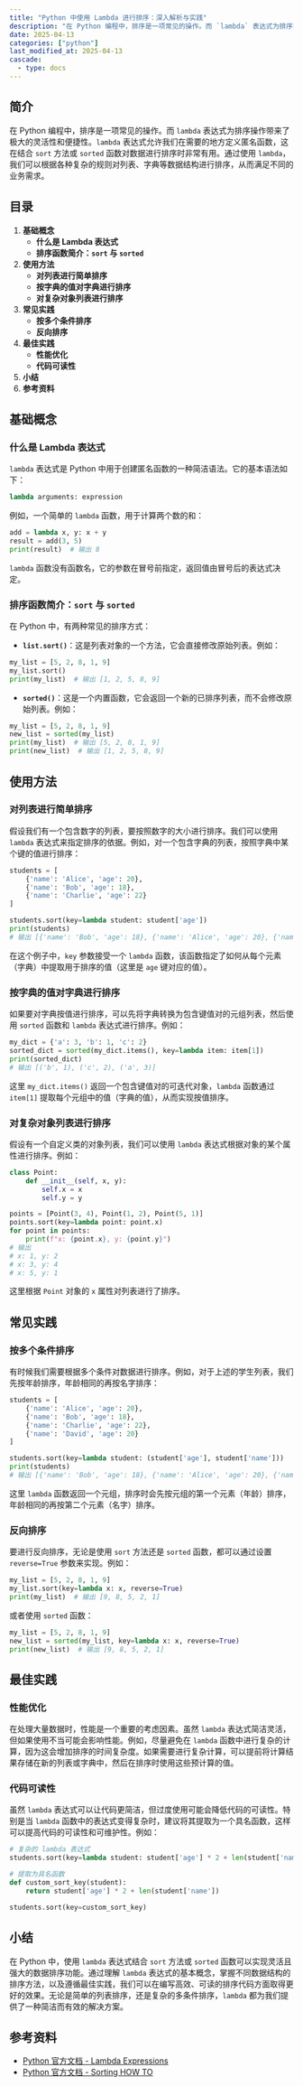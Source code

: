 ```yaml
---
title: "Python 中使用 Lambda 进行排序：深入解析与实践"
description: "在 Python 编程中，排序是一项常见的操作。而 `lambda` 表达式为排序操作带来了极大的灵活性和便捷性。`lambda` 表达式允许我们在需要的地方定义匿名函数，这在结合 `sort` 方法或 `sorted` 函数对数据进行排序时非常有用。通过使用 `lambda`，我们可以根据各种复杂的规则对列表、字典等数据结构进行排序，从而满足不同的业务需求。"
date: 2025-04-13
categories: ["python"]
last_modified_at: 2025-04-13
cascade:
  - type: docs
---
```



## 简介
在 Python 编程中，排序是一项常见的操作。而 `lambda` 表达式为排序操作带来了极大的灵活性和便捷性。`lambda` 表达式允许我们在需要的地方定义匿名函数，这在结合 `sort` 方法或 `sorted` 函数对数据进行排序时非常有用。通过使用 `lambda`，我们可以根据各种复杂的规则对列表、字典等数据结构进行排序，从而满足不同的业务需求。

<!-- more -->
## 目录
1. **基础概念**
    - **什么是 Lambda 表达式**
    - **排序函数简介：`sort` 与 `sorted`**
2. **使用方法**
    - **对列表进行简单排序**
    - **按字典的值对字典进行排序**
    - **对复杂对象列表进行排序**
3. **常见实践**
    - **按多个条件排序**
    - **反向排序**
4. **最佳实践**
    - **性能优化**
    - **代码可读性**
5. **小结**
6. **参考资料**

## 基础概念
### 什么是 Lambda 表达式
`lambda` 表达式是 Python 中用于创建匿名函数的一种简洁语法。它的基本语法如下：
```python
lambda arguments: expression
```
例如，一个简单的 `lambda` 函数，用于计算两个数的和：
```python
add = lambda x, y: x + y
result = add(3, 5)
print(result)  # 输出 8
```
`lambda` 函数没有函数名，它的参数在冒号前指定，返回值由冒号后的表达式决定。

### 排序函数简介：`sort` 与 `sorted`
在 Python 中，有两种常见的排序方式：
 - **`list.sort()`**：这是列表对象的一个方法，它会直接修改原始列表。例如：
```python
my_list = [5, 2, 8, 1, 9]
my_list.sort()
print(my_list)  # 输出 [1, 2, 5, 8, 9]
```
 - **`sorted()`**：这是一个内置函数，它会返回一个新的已排序列表，而不会修改原始列表。例如：
```python
my_list = [5, 2, 8, 1, 9]
new_list = sorted(my_list)
print(my_list)  # 输出 [5, 2, 8, 1, 9]
print(new_list)  # 输出 [1, 2, 5, 8, 9]
```

## 使用方法
### 对列表进行简单排序
假设我们有一个包含数字的列表，要按照数字的大小进行排序。我们可以使用 `lambda` 表达式来指定排序的依据。例如，对一个包含字典的列表，按照字典中某个键的值进行排序：
```python
students = [
    {'name': 'Alice', 'age': 20},
    {'name': 'Bob', 'age': 18},
    {'name': 'Charlie', 'age': 22}
]

students.sort(key=lambda student: student['age'])
print(students)
# 输出 [{'name': 'Bob', 'age': 18}, {'name': 'Alice', 'age': 20}, {'name': 'Charlie', 'age': 22}]
```
在这个例子中，`key` 参数接受一个 `lambda` 函数，该函数指定了如何从每个元素（字典）中提取用于排序的值（这里是 `age` 键对应的值）。

### 按字典的值对字典进行排序
如果要对字典按值进行排序，可以先将字典转换为包含键值对的元组列表，然后使用 `sorted` 函数和 `lambda` 表达式进行排序。例如：
```python
my_dict = {'a': 3, 'b': 1, 'c': 2}
sorted_dict = sorted(my_dict.items(), key=lambda item: item[1])
print(sorted_dict)
# 输出 [('b', 1), ('c', 2), ('a', 3)]
```
这里 `my_dict.items()` 返回一个包含键值对的可迭代对象，`lambda` 函数通过 `item[1]` 提取每个元组中的值（字典的值），从而实现按值排序。

### 对复杂对象列表进行排序
假设有一个自定义类的对象列表，我们可以使用 `lambda` 表达式根据对象的某个属性进行排序。例如：
```python
class Point:
    def __init__(self, x, y):
        self.x = x
        self.y = y

points = [Point(3, 4), Point(1, 2), Point(5, 1)]
points.sort(key=lambda point: point.x)
for point in points:
    print(f"x: {point.x}, y: {point.y}")
# 输出
# x: 1, y: 2
# x: 3, y: 4
# x: 5, y: 1
```
这里根据 `Point` 对象的 `x` 属性对列表进行了排序。

## 常见实践
### 按多个条件排序
有时候我们需要根据多个条件对数据进行排序。例如，对于上述的学生列表，我们先按年龄排序，年龄相同的再按名字排序：
```python
students = [
    {'name': 'Alice', 'age': 20},
    {'name': 'Bob', 'age': 18},
    {'name': 'Charlie', 'age': 22},
    {'name': 'David', 'age': 20}
]

students.sort(key=lambda student: (student['age'], student['name']))
print(students)
# 输出 [{'name': 'Bob', 'age': 18}, {'name': 'Alice', 'age': 20}, {'name': 'David', 'age': 20}, {'name': 'Charlie', 'age': 22}]
```
这里 `lambda` 函数返回一个元组，排序时会先按元组的第一个元素（年龄）排序，年龄相同的再按第二个元素（名字）排序。

### 反向排序
要进行反向排序，无论是使用 `sort` 方法还是 `sorted` 函数，都可以通过设置 `reverse=True` 参数来实现。例如：
```python
my_list = [5, 2, 8, 1, 9]
my_list.sort(key=lambda x: x, reverse=True)
print(my_list)  # 输出 [9, 8, 5, 2, 1]
```
或者使用 `sorted` 函数：
```python
my_list = [5, 2, 8, 1, 9]
new_list = sorted(my_list, key=lambda x: x, reverse=True)
print(new_list)  # 输出 [9, 8, 5, 2, 1]
```

## 最佳实践
### 性能优化
在处理大量数据时，性能是一个重要的考虑因素。虽然 `lambda` 表达式简洁灵活，但如果使用不当可能会影响性能。例如，尽量避免在 `lambda` 函数中进行复杂的计算，因为这会增加排序的时间复杂度。如果需要进行复杂计算，可以提前将计算结果存储在新的列表或字典中，然后在排序时使用这些预计算的值。

### 代码可读性
虽然 `lambda` 表达式可以让代码更简洁，但过度使用可能会降低代码的可读性。特别是当 `lambda` 函数中的表达式变得复杂时，建议将其提取为一个具名函数，这样可以提高代码的可读性和可维护性。例如：
```python
# 复杂的 lambda 表达式
students.sort(key=lambda student: student['age'] * 2 + len(student['name']))

# 提取为具名函数
def custom_sort_key(student):
    return student['age'] * 2 + len(student['name'])

students.sort(key=custom_sort_key)
```

## 小结
在 Python 中，使用 `lambda` 表达式结合 `sort` 方法或 `sorted` 函数可以实现灵活且强大的数据排序功能。通过理解 `lambda` 表达式的基本概念，掌握不同数据结构的排序方法，以及遵循最佳实践，我们可以在编写高效、可读的排序代码方面取得更好的效果。无论是简单的列表排序，还是复杂的多条件排序，`lambda` 都为我们提供了一种简洁而有效的解决方案。

## 参考资料
- [Python 官方文档 - Lambda Expressions](https://docs.python.org/3/reference/expressions.html#lambda)
- [Python 官方文档 - Sorting HOW TO](https://docs.python.org/3/howto/sorting.html)